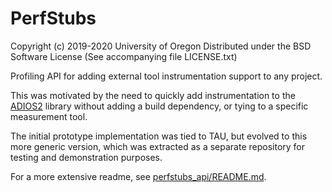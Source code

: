 # PerfStubs

Copyright (c) 2019-2020 University of Oregon
Distributed under the BSD Software License
(See accompanying file LICENSE.txt)

Profiling API for adding external tool instrumentation support to any project.

This was motivated by the need to quickly add instrumentation to the
[ADIOS2](https://github.com/ornladios/ADIOS2) library without adding a build
dependency, or tying to a specific measurement tool.

The initial prototype implementation was tied to TAU, but evolved to this more
generic version, which was extracted as a separate repository for testing and
demonstration purposes.

For a more extensive readme, see [perfstubs_api/README.md](perfstubs_api/README.md).
